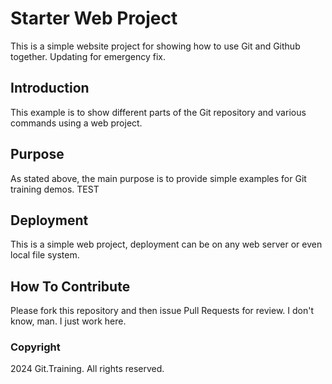 # Starter Web Project

This is a simple website project for showing how to use Git and Github together. Updating for emergency fix.

## Introduction

This example is to show different parts of the Git repository and various commands using a web project.

## Purpose

As stated above, the main purpose is to provide simple examples for Git training demos. TEST

## Deployment

This is a simple web project, deployment can be on any web server or even local file system.

## How To Contribute

Please fork this repository and then issue Pull Requests for review. I don't know, man. I just work here.

### Copyright

2024 Git.Training. All rights reserved.